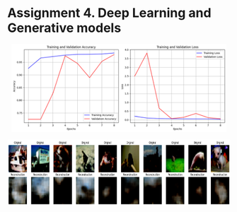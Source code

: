 # Assignment 4. Deep Learning and Generative models
<p align="center">
    <img src="1.png" height="200">
</p>
<p align="center">
    <img src="2.png" height="150">
</p>
